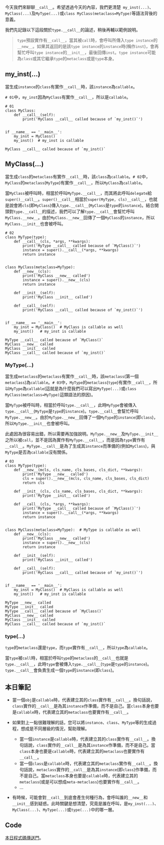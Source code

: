今天我們來聊聊`__call__`。希望透過今天的內容，我們更清楚` my_inst(...)`、`MyClass(...)`及`MyType(...)`或`class MyClass(metaclass=MyType)`等語法背後的意義。

我們先記錄以下這段關於`type.__call__`的論述，稍後再輔以範例說明。

>`type`預設實作有`__call__`，當其被`call`時，會呼叫所傳入`type instance`的`__new__`。如果其返回的是該`type instance`的`instance`時(稱作`inst`)，會再幫忙呼叫`type instance`的`__init__`，最後回傳`inst`。`type instance`可能為`class`或其它繼承`type`的`metaclass`或是`type`本身。


## my_inst(...)
當生成`instance`的`class`有實作`__call__`時，該`instance`為`callable`。

`# 01`中，`my_inst`因為`MyClass`有實作`__call__`，所以是`callable`。
```python=
# 01
class MyClass:
    def __call__(self):
        print('MyClass __call__ called because of `my_inst()`')


if __name__ == '__main__':
    my_inst = MyClass()
    my_inst()  # my_inst is callable
```
```
MyClass __call__ called because of `my_inst()`
```



## MyClass(...)
當生成`class`的`metaclass`有實作`__call__`時，該`class`為`callable`。`# 02`中，`MyClass`的`metaclass`(`MyType`)有實作`__call__`，所以`MyClass`為`callable`。

當`MyClass`被呼叫時，相當於呼叫`MyType.__call__`，而其將此呼叫`delegate`給`super()__call__`。`super()__call__`相當於`super(MyType, cls)__call__`，也就是說會將`cls`(即`MyClass`)傳入`type.__call__`(`MyClass`是`type`的`instance`)。結合開頭對`type.__call__`的描述，我們可以了解`type.__call__`會幫忙呼叫`MyClass.__new__`。由於`MyClass.__new__`回傳了一個`MyClass`的`instance`，所以`MyClass.__init__`也會被呼叫。

```Python=
# 02
class MyType(type):
    def __call__(cls, *args, **kwargs):
        print('MyType __call__ called because of `MyClass()`')
        instance = super().__call__(*args, **kwargs)
        return instance


class MyClass(metaclass=MyType):
    def __new__(cls):
        print('MyClass __new__ called')
        instance = super().__new__(cls)
        return instance

    def __init__(self):
        print('MyClass __init__ called')

    def __call__(self):
        print('MyClass __call__ called because of `my_inst()`')


if __name__ == '__main__':
    my_inst = MyClass()  # MyClass is callable as well
    my_inst()   # my_inst is callable
```
```
MyType __call__ called because of `MyClass()`
MyClass __new__ called
MyClass __init__ called
MyClass __call__ called because of `my_inst()`
```


### MyType(...) 
當生成`metaclass`的`metaclass`有實作`__call__`時，該`metaclass`(第一個`metaclass`)為`callable`。`# 03`中，`MyType`的`metaclass`(`type`)有實作`__call__`，所以`MyType`為`callable`(這就是為什麼我們可以寫出`MyType(...)`或`class MyClass(metaclass=MyType)`這類語法的原因)。

當`MyType`被呼叫時，相當於呼叫`type.__call__`，此時`MyType`會被傳入`type.__call__`(`MyType`是`type`的`instance`)。`type.__call__`會幫忙呼叫`MyType.__new__`。由於`MyType.__new__`回傳了一個`MyType`的`instance`(即`class`)，所以`MyType.__init__`也會被呼叫。

此處因為很容易出錯，所以需要再加強說明。`MyType.__new__`及`MyType.__init__`之所以被`call`，並不是因為實作有`MyType.__call__`，而是因為`type`實作有`__call__`。`MyType.__call__`是為了生成其`instance`而準備的(例如`MyClass`)，與`MyType`是否為`callable`沒有關係。

```python=
# 03
class MyType(type):
    def __new__(mcls, cls_name, cls_bases, cls_dict, **kwargs):
        print('MyType __new__ called')
        cls = super().__new__(mcls, cls_name, cls_bases, cls_dict)
        return cls

    def __init__(cls, cls_name, cls_bases, cls_dict, **kwargs):
        print('MyType __init__ called')

    def __call__(cls, *args, **kwargs):
        print('MyType __call__ called because of `MyClass()`')
        instance = super().__call__(*args, **kwargs)
        return instance


class MyClass(metaclass=MyType):  # MyType is callable as well
    def __new__(cls):
        print('MyClass __new__ called')
        instance = super().__new__(cls)
        return instance

    def __init__(self):
        print('MyClass __init__ called')

    def __call__(self):
        print('MyClass __call__ called because of `my_inst()`')


if __name__ == '__main__':
    my_inst = MyClass()  # MyClass is callable as well
    my_inst()   # my_inst is callable
```
```
MyType __new__ called
MyType __init__ called
MyType __call__ called because of `MyClass()`
MyClass __new__ called
MyClass __init__ called
MyClass __call__ called because of `my_inst()`
```
### type(...)
`type`的`metaclass`還是`type`，而`type`實作有`__call__`，所以`type`為`callable`。

當`type`被`call`時，相當於呼叫`type`的`metaclass`的`__call__`也就是`type.__call__`，此時`type`會被傳入`type.__call__`(`type`是`type`的`instance`)。`type.__call__`會負責生成一個`type`的`instance`(即`class`)。

## 本日筆記
* 當一個`obj`是`callable`時，代表建立其的`class`實作有`__call__`。換句話說，`class`實作的`__call__`是為其`instance`作準備，而不是自己。當`class`本身也要是`callable`時，代表建立其的`metaclass`也要實作有`__call__`。

* 如果對上一點很難理解的話，您可以將`instance`、`class`、`MyType`等的生成過程，想成是不同層級的情況，幫助理解。
    * 當一個`instance`是`callable`時，代表建立其的`class`實作有`__call__`。換句話說，`class`實作的`__call__`是為其`instance`作準備，而不是自己。當`class`本身也要是`callable`時，代表建立其的`metaclass`也要實作有`__call__`。 
    * 當一個`class`是`callable`時，代表建立其的`metaclass`實作有`__call__`。換句話說，`metaclass`實作的`__call__`是為其`instance`(即`class`)作準備，而不是自己。當`metaclass`本身也要是`callable`時，代表建立其的`metaclass`(或是可以想成`meta-metaclass`)也要實作有`__call__`。 
    * ...

* 有時候，可能會對`__call__`到底會產生何種行為，會呼叫誰的`__new__`和`__init__`感到疑惑。此時關鍵是想清楚，究竟是誰在呼叫，是`my_inst(...)`、`MyClass(...)`、`MyType(...)`或`type(...)`中的哪一層。


## Code
[本日程式碼傳送門](https://github.com/jrycw/py10wings/tree/master/src/05_metaclasses/day16_dunder_call)。
